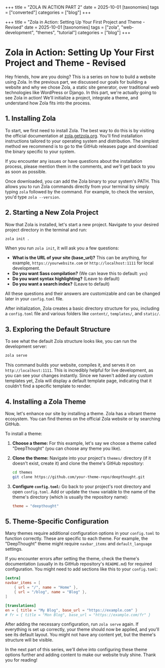 +++
         title = "ZOLA IN ACTION PART 2"
         date = 2025-10-01
         [taxonomies]
         tags = ["converted"]
         categories = ["blog"]
         +++

+++
title = "Zola in Action: Setting Up Your First Project and Theme - Revised"
date = 2025-10-01
[taxonomies]
tags = ["zola", "web-development", "themes", "tutorial"]
categories = ["blog"]
+++

# Zola in Action: Setting Up Your First Project and Theme - Revised

Hey friends, how are you doing? This is a series on how to build a website using Zola. In the previous part, we discussed our goals for building a website and why we chose Zola, a static site generator, over traditional web technologies like WordPress or Django. In this part, we're actually going to see Zola in action! We'll initialize a project, integrate a theme, and understand how Zola fits into the process.

## 1. Installing Zola

To start, we first need to install Zola. The best way to do this is by visiting the official documentation at [zola.getzola.org](https://www.getzola.org/). You'll find installation instructions tailored to your operating system and distribution. The simplest method we recommend is to go to the GitHub releases page and download the binary specific to your system.

If you encounter any issues or have questions about the installation process, please mention them in the comments, and we'll get back to you as soon as possible.

Once downloaded, you can add the Zola binary to your system's PATH. This allows you to run Zola commands directly from your terminal by simply typing `zola` followed by the command. For example, to check the version, you'd type `zola --version`.

## 2. Starting a New Zola Project

Now that Zola is installed, let's start a new project. Navigate to your desired project directory in the terminal and run:

```bash
zola init .
```

When you run `zola init`, it will ask you a few questions:

*   **What is the URL of your site (base_url)?** This can be anything, for example, `https://yourwebsite.com` or `http://localhost:1111` for local development.
*   **Do you want Sass compilation?** (We can leave this to default: `yes`)
*   **Do you want syntax highlighting?** (Leave to default)
*   **Do you want a search index?** (Leave to default)

All these questions and their answers are customizable and can be changed later in your `config.toml` file.

After initialization, Zola creates a basic directory structure for you, including a `config.toml` file and various folders like `content/`, `templates/`, and `static/`.

## 3. Exploring the Default Structure

To see what the default Zola structure looks like, you can run the development server:

```bash
zola serve
```

This command builds your website, compiles it, and serves it on `http://localhost:1111`. This is incredibly helpful for live development, as you can see your changes instantly. Since we haven't added any custom templates yet, Zola will display a default template page, indicating that it couldn't find a specific template to render.

## 4. Installing a Zola Theme

Now, let's enhance our site by installing a theme. Zola has a vibrant theme ecosystem. You can find themes on the official Zola website or by searching GitHub.

To install a theme:

1.  **Choose a theme:** For this example, let's say we choose a theme called "DeepThought" (you can choose any theme you like).
2.  **Clone the theme:** Navigate into your project's `themes/` directory (if it doesn't exist, create it) and clone the theme's GitHub repository:

    ```bash
    cd themes
    git clone https://github.com/your-theme-repo/deepthought.git
    ```

3.  **Configure `config.toml`:** Go back to your project's root directory and open `config.toml`. Add or update the `theme` variable to the name of the theme's directory (which is usually the repository name):

    ```toml
    theme = "deepthought"
    ```

## 5. Theme-Specific Configuration

Many themes require additional configuration options in your `config.toml` to function correctly. These are specific to each theme. For example, the "DeepThought" theme might require `navbar_items` and `default_language` settings.

If you encounter errors after setting the theme, check the theme's documentation (usually in its GitHub repository's `README.md`) for required configuration. You might need to add sections like this to your `config.toml`:

```toml
[extra]
navbar_items = [
    { url = "/", name = "Home" },
    { url = "/blog", name = "Blog" },
]

[translations]
en = { title = "My Blog", base_url = "https://example.com" }
# fr = { title = "Mon Blog", base_url = "https://example.com/fr" }
```

After adding the necessary configuration, run `zola serve` again. If everything is set up correctly, your theme should now be applied, and you'll see its default layout. You might not have any content yet, but the theme's structure will be visible.

In the next part of this series, we'll delve into configuring these theme options further and adding content to make our website truly shine. Thank you for reading!